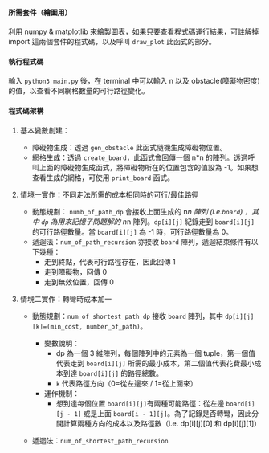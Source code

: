 #### 所需套件（繪圖用）

利用 numpy & matplotlib 來繪製圖表，如果只要查看程式碼運行結果，可註解掉 import 這兩個套件的程式碼，以及呼叫 `draw_plot` 此函式的部分。

#### 執行程式碼

輸入 `python3 main.py` 後，在 terminal 中可以輸入 n 以及 obstacle(障礙物密度)的值，以查看不同網格數量的可行路徑變化。

#### 程式碼架構

1. 基本變數創建：

   - 障礙物生成：透過 `gen_obstacle` 此函式隨機生成障礙物位置。
   - 網格生成：透過 `create_board`，此函式會回傳一個 n\*n 的陣列。透過呼叫上面的障礙物生成函式，將障礙物所在的位置包含的值設為 -1。如果想查看生成的網格，可使用 `print_board` 函式。

2. 情境一實作：不同走法所需的成本相同時的可行/最佳路徑

   - 動態規劃： `numb_of_path_dp` 會接收上面生成的 n*n 陣列 (i.e.`board`) ，其中 `dp` 為用來記憶子問題解的 n*n 陣列。`dp[i][j]` 紀錄走到 `board[i][j]` 的可行路徑數量。當 `board[i][j]` 為 -1 時，可行路徑數量為 0。
   - 遞迴法：`num_of_path_recursion` 亦接收 `board` 陣列，遞迴結束條件有以下幾種：
     - 走到終點，代表可行路徑存在，因此回傳 1
     - 走到障礙物，回傳 0
     - 走到無效位置，回傳 0

3. 情境二實作：轉彎時成本加一

   - 動態規劃：`num_of_shortest_path_dp` 接收 `board` 陣列，其中 `dp[i][j][k]=(min_cost, number_of_path)`。

     - 變數說明：
       - dp 為一個 3 維陣列，每個陣列中的元素為一個 tuple，第一個值代表走到 `board[i][j]` 所需的最小成本，第二個值代表花費最小成本到達 `board[i][j]` 的路徑總數。
       - `k` 代表路徑方向（0=從左邊來 / 1=從上面來）
     - 運作機制：
       - 想到達每個位置 `board[i][j]`有兩種可能路徑：從左邊 `board[i][j - 1]` 或是上面 `board[i - 1][j]`。為了記錄是否轉彎，因此分開計算兩種方向的成本以及路徑數（i.e. dp[i][j][0] 和 dp[i][j][1]）

   - 遞迴法：`num_of_shortest_path_recursion`
